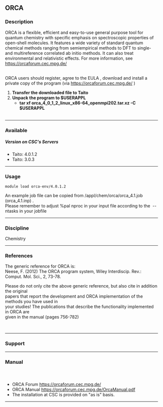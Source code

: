 ## ORCA

### Description

ORCA is a flexible, efficient and easy-to-use general purpose tool for
quantum chemistry with specific emphasis on spectroscopic properties of
open-shell molecules. It features a wide variety of standard quantum
chemical methods ranging from semiempirical methods to DFT to single-
and multireference correlated ab initio methods. It can also treat
environmental and relativistic effects. For more information, see
<https://orcaforum.cec.mpg.de/>  
 

ORCA users should register, agree to the EULA , download and install a
private copy of the program (via <https://orcaforum.cec.mpg.de/> )

1.  **Transfer the downloaded file to Taito**
2.  **Unpack the program to $USERAPPL**
    -   **tar xf orca\_4\_0\_1\_2\_linux\_x86-64\_openmpi202.tar.xz -C
        $USERAPPL**  
         

------------------------------------------------------------------------

### Available

##### Version on CSC's Servers

-   Taito: 4.0.1.2
-   Taito: 3.0.3

------------------------------------------------------------------------

### Usage

`module load orca-env/4.0.1.2 `  
  
An example job file can be copied from /appl/chem/orca/orca\_4.1.job
(orca\_4.1.inp) .  
Please remember to adjust %pal nproc in your input file according to
the  --ntasks in your jobfile

------------------------------------------------------------------------

### Discipline

Chemistry  

------------------------------------------------------------------------

### References

The generic reference for ORCA is:  
Neese, F. (2012) The ORCA program system, Wiley Interdiscip. Rev.:
Comput. Mol. Sci., 2, 73-78.

Please do not only cite the above generic reference, but also cite in
addition the original  
papers that report the development and ORCA implementation of the
methods you have used in  
your studies! The publications that describe the functionality
implemented in ORCA are  
given in the manual (pages 756-782)

 

------------------------------------------------------------------------

### Support

------------------------------------------------------------------------

### Manual

####  

-   ORCA Forum <https://orcaforum.cec.mpg.de/>
-   ORCA Manual <https://orcaforum.cec.mpg.de/OrcaManual.pdf>
-   The installation at CSC is provided on "as is" basis.

------------------------------------------------------------------------
